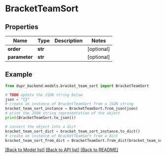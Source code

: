 # BracketTeamSort


## Properties

Name | Type | Description | Notes
------------ | ------------- | ------------- | -------------
**order** | **str** |  | [optional] 
**parameter** | **str** |  | [optional] 

## Example

```python
from dupr_backend.models.bracket_team_sort import BracketTeamSort

# TODO update the JSON string below
json = "{}"
# create an instance of BracketTeamSort from a JSON string
bracket_team_sort_instance = BracketTeamSort.from_json(json)
# print the JSON string representation of the object
print(BracketTeamSort.to_json())

# convert the object into a dict
bracket_team_sort_dict = bracket_team_sort_instance.to_dict()
# create an instance of BracketTeamSort from a dict
bracket_team_sort_from_dict = BracketTeamSort.from_dict(bracket_team_sort_dict)
```
[[Back to Model list]](../README.md#documentation-for-models) [[Back to API list]](../README.md#documentation-for-api-endpoints) [[Back to README]](../README.md)


